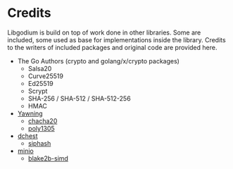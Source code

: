 # Credits

Libgodium is build on top of work done in other libraries. Some are included,
some used as base for implementations inside the library. Credits to the writers
of included packages and original code are provided here.

* The Go Authors (crypto and golang/x/crypto packages)
  * Salsa20
  * Curve25519
  * Ed25519
  * Scrypt
  * SHA-256 / SHA-512 / SHA-512-256
  * HMAC
* [Yawning](https://git.schwanenlied.me/yawning)
  * [chacha20](https://godoc.org/git.schwanenlied.me/yawning/chacha20)
  * [poly1305](https://godoc.org/git.schwanenlied.me/yawning/poly1305)
* [dchest](https://github.com/dchest)
  * [siphash](https://godoc.org/github.com/dchest/siphash)
* [minio](https://github.com/minio)
  * [blake2b-simd](https://godoc.org/github.com/minio/blake2b-simd)

